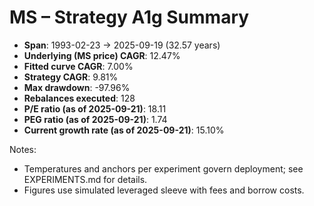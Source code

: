 # MS – Strategy A1g Summary

- **Span**: 1993-02-23 → 2025-09-19 (32.57 years)
- **Underlying (MS price) CAGR**: 12.47%
- **Fitted curve CAGR**: 7.00%
- **Strategy CAGR**: 9.81%
- **Max drawdown**: -97.96%
- **Rebalances executed**: 128
- **P/E ratio (as of 2025-09-21)**: 18.11
- **PEG ratio (as of 2025-09-21)**: 1.74
- **Current growth rate (as of 2025-09-21)**: 15.10%

Notes:

- Temperatures and anchors per experiment govern deployment; see EXPERIMENTS.md for details.
- Figures use simulated leveraged sleeve with fees and borrow costs.

